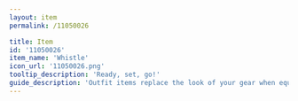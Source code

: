 ```yaml
---
layout: item
permalink: /11050026

title: Item
id: '11050026'
item_name: 'Whistle'
icon_url: '11050026.png'
tooltip_description: 'Ready, set, go!'
guide_description: 'Outfit items replace the look of your gear when equipped.'
---
```

